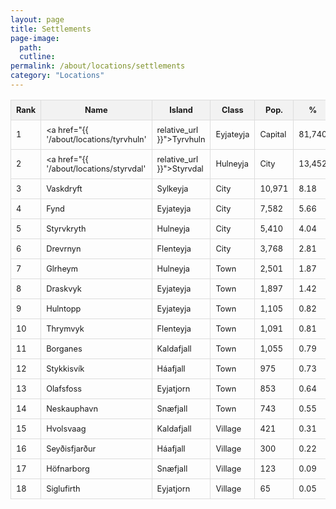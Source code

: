 ```yaml
---
layout: page
title: Settlements
page-image: 
  path:  
  cutline: 
permalink: /about/locations/settlements
category: "Locations"
---
```


<style>
table {
  border-collapse: collapse;
  width: 100%;
}

th, td {
  border: 1px solid #ddd;
  padding: 8px;
font-size: 0.8em; /* Make the text 80% of the normal size */

}

th {
  background-color: #f2f2f2;
}
</style>


| Rank | Name            | Island      | Class   | Pop.   | %     |
|------|-----------------|-------------|---------|--------|-------|
| 1    | <a href="{{ '/about/locations/tyrvhuln' | relative_url }}">Tyrvhuln</a> | Eyjateyja   | Capital | 81,740 | 60.98 |
| 2    | <a href="{{ '/about/locations/styrvdal' | relative_url }}">Styrvdal</a> | Hulneyja    | City    | 13,452 | 10.03 |
| 3    | Vaskdryft       | Sylkeyja    | City    | 10,971 | 8.18  |
| 4    | Fynd            | Eyjateyja   | City    | 7,582  | 5.66  |
| 5    | Styrvkryth      | Hulneyja    | City    | 5,410  | 4.04  |
| 6    | Drevrnyn        | Flenteyja   | City    | 3,768  | 2.81  |
| 7    | Glrheym         | Hulneyja    | Town    | 2,501  | 1.87  |
| 8    | Draskvyk        | Eyjateyja   | Town    | 1,897  | 1.42  |
| 9    | Hulntopp        | Eyjateyja   | Town    | 1,105  | 0.82  |
| 10   | Thrymvyk        | Flenteyja  | Town    | 1,091  | 0.81  |
| 11   | Borganes        | Kaldafjall  | Town    | 1,055  | 0.79  |
| 12   | Stykkisvík      | Háafjall    | Town    | 975    | 0.73  |
| 13   | Olafsfoss       | Eyjatjorn   | Town    | 853    | 0.64  |
| 14   | Neskauphavn     | Snæfjall    | Town    | 743    | 0.55  |
| 15   | Hvolsvaag       | Kaldafjall  | Village | 421    | 0.31  |
| 16   | Seyðisfjarður   | Háafjall    | Village | 300    | 0.22  |
| 17   | Höfnarborg      | Snæfjall    | Village | 123    | 0.09  |
| 18   | Siglufirth      | Eyjatjorn   | Village | 65     | 0.05  |
